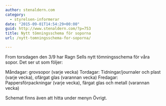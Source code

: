 ```yaml
---
author: stenaldern.com
category:
  - styrelsen-informerar
date: "2015-09-01T14:54:29+00:00"
guid: http://www.stenaldern.com/?p=753
title: Nytt tömningsschema för soporna
url: /nytt-tomningsschema-for-soporna/

---
```

From torsdagen den 3/9 har Ragn Sells nytt tömningsschema för våra sopor. Det ser ut som följer:

Måndagar: grovsopor (varje vecka)
Tordagar: Tidningar/journaler och plast (varje vecka), ofärgat glas (varannan vecka)
Fredagar: Pappersförpackningar (varje vecka), färgat glas och metall (varannan vecka)

Schemat finns även att hitta under menyn Övrigt.

